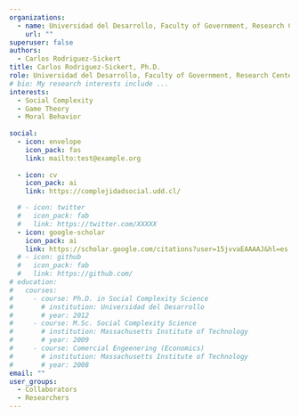 ```yaml
---
organizations:
  - name: Universidad del Desarrollo, Faculty of Government, Research Center for Social Complexity (CICS)
    url: ""
superuser: false
authors:
  - Carlos Rodriguez-Sickert
title: Carlos Rodriguez-Sickert, Ph.D.
role: Universidad del Desarrollo, Faculty of Government, Research Center for Social Complexity (CICS)
# bio: My research interests include ...
interests:
  - Social Complexity
  - Game Theory
  - Moral Behavior
  
social:
  - icon: envelope
    icon_pack: fas
    link: mailto:test@example.org
    
  - icon: cv
    icon_pack: ai
    link: https://complejidadsocial.udd.cl/

  # - icon: twitter
  #   icon_pack: fab
  #   link: https://twitter.com/XXXXX
  - icon: google-scholar
    icon_pack: ai
    link: https://scholar.google.com/citations?user=15jvvaEAAAAJ&hl=es
  # - icon: github
  #   icon_pack: fab
  #   link: https://github.com/
# education:
#   courses:
#     - course: Ph.D. in Social Complexity Science
#       # institution: Universidad del Desarrollo
#       # year: 2012
#     - course: M.Sc. Social Complexity Science
#       # institution: Massachusetts Institute of Technology
#       # year: 2009
#     - course: Comercial Engeenering (Economics)
#       # institution: Massachusetts Institute of Technology
#       # year: 2008
email: ""
user_groups:
  - Collaborators
  - Researchers
---
```

